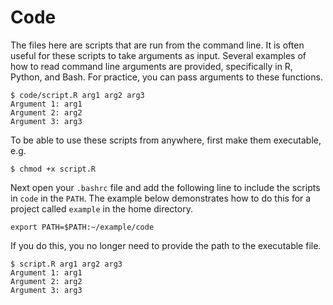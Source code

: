 # Code

The files here are scripts that are run from the command line. It is often
useful for these scripts to take arguments as input. Several examples of how to
read command line arguments are provided, specifically in R, Python, and Bash. For practice, you can pass arguments to these functions.

```
$ code/script.R arg1 arg2 arg3
Argument 1: arg1
Argument 2: arg2
Argument 3: arg3
```

To be able to use these scripts from anywhere, first make them executable, e.g.

```
$ chmod +x script.R
```

Next open your `.bashrc` file and add the following line to include the scripts in `code` in the `PATH`. The example below demonstrates how to do this for a project called `example` in the home directory.

```
export PATH=$PATH:~/example/code
```

If you do this, you no longer need to provide the path to the executable file.

```
$ script.R arg1 arg2 arg3
Argument 1: arg1
Argument 2: arg2
Argument 3: arg3
```
